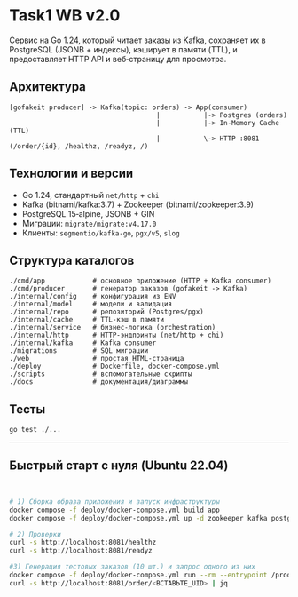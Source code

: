 # Task1 WB v2.0

Cервис на Go 1.24, который читает заказы из Kafka, сохраняет их в PostgreSQL (JSONB + индексы), кэширует в памяти (TTL), и предоставляет HTTP API и веб‑страницу для просмотра.

## Архитектура
```
[gofakeit producer] -> Kafka(topic: orders) -> App(consumer)
                                     |           |-> Postgres (orders)
                                     |           |-> In‑Memory Cache (TTL)
                                     |           \-> HTTP :8081 (/order/{id}, /healthz, /readyz, /)
```

## Технологии и версии
- Go 1.24, стандартный `net/http` + `chi`
- Kafka (bitnami/kafka:3.7) + Zookeeper (bitnami/zookeeper:3.9)
- PostgreSQL 15‑alpine, JSONB + GIN
- Миграции: `migrate/migrate:v4.17.0`
- Клиенты: `segmentio/kafka-go`, `pgx/v5`, `slog`

## Структура каталогов
```
./cmd/app            # основное приложение (HTTP + Kafka consumer)
./cmd/producer       # генератор заказов (gofakeit -> Kafka)
./internal/config    # конфигурация из ENV
./internal/model     # модели и валидация
./internal/repo      # репозиторий (Postgres/pgx)
./internal/cache     # TTL-кэш в памяти
./internal/service   # бизнес-логика (orchestration)
./internal/http      # HTTP-эндпоинты (net/http + chi)
./internal/kafka     # Kafka consumer
./migrations         # SQL миграции
./web                # простая HTML-страница
./deploy             # Dockerfile, docker-compose.yml
./scripts            # вспомогательные скрипты
./docs               # документация/диаграммы
```



## Тесты
```bash
go test ./...
```



---

## Быстрый старт с нуля (Ubuntu 22.04)

```bash


# 1) Сборка образа приложения и запуск инфраструктуры
docker compose -f deploy/docker-compose.yml build app
docker compose -f deploy/docker-compose.yml up -d zookeeper kafka postgres migrator app

# 2) Проверки
curl -s http://localhost:8081/healthz
curl -s http://localhost:8081/readyz

#3) Генерация тестовых заказов (10 шт.) и запрос одного из них
docker compose -f deploy/docker-compose.yml run --rm --entrypoint /producer app -n 10
curl -s http://localhost:8081/order/<ВСТАВЬТЕ_UID> | jq
